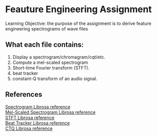 # Feauture Engineering Assignment
Learning Objective: the purpose of the assignment is to derive feature engineering spectrograms of wave files

## What each file contains:
1. Display a spectrogram/chromagram/cqt/etc. 
2. Compute a mel-scaled spectrogram 
3. Short-time Fourier transform (STFT). 
4. beat tracker 
5. constant-Q transform of an audio signal. 

## References
[Spectrogram Librosa reference](https://librosa.org/doc/main/generated/librosa.display.specshow.html) <br>
[Mel-Scaled Spectrogram Librosa reference](https://librosa.org/doc/main/generated/librosa.feature.melspectrogram.html) <br>
[STFT Librosa reference](https://librosa.org/doc/main/generated/librosa.stft.html) <br>
[Beat Tracker Librosa reference](https://librosa.org/doc/main/generated/librosa.beat.beat_track.html) <br>
[CTQ Librosa reference](https://librosa.org/doc/main/generated/librosa.cqt.html) <br>
